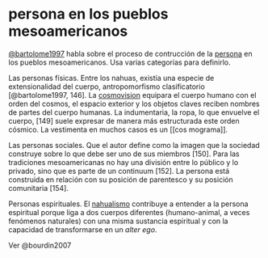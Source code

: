 # persona en los pueblos mesoamericanos

[@bartolome1997](@bartolome1997.md) habla sobre el proceso de contrucción de la [persona](persona.md) en los pueblos mesoamericanos. Usa varias categorías para definirlo.

Las personas físicas. Entre los nahuas, existía una especie de extensionalidad del cuerpo, antropomorfismo clasificatorio [@bartolome1997, 146]. La [cosmovision](cosmovision.md) equipara el cuerpo humano con el orden del cosmos, el espacio exterior y los objetos claves reciben nombres de partes del cuerpo humanas. La indumentaria, la ropa, lo que envuelve el cuerpo, [149] suele expresar de manera más estructurada este orden cósmico. La vestimenta en muchos casos es un [[cos
mograma]].

Las personas sociales. Que el autor define como la imagen que la sociedad construye sobre lo que debe ser uno de sus miembros [150]. Para las tradiciones mesoamericanas no hay una división entre lo público y lo privado, sino que es parte de un continuum [152]. La persona está construida en relación con su posición de parentesco y su posición comunitaria [154].

Personas espirituales. El [nahualismo](nahualismo.md) contribuye a entender a la persona espiritual porque liga a dos cuerpos diferentes (humano-animal, a veces fenómenos naturales) con una misma sustancia espiritual y con la capacidad de transformarse en un *alter ego*.

Ver @bourdin2007
